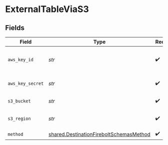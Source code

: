 # ExternalTableViaS3


## Fields

| Field                                                                                              | Type                                                                                               | Required                                                                                           | Description                                                                                        | Example                                                                                            |
| -------------------------------------------------------------------------------------------------- | -------------------------------------------------------------------------------------------------- | -------------------------------------------------------------------------------------------------- | -------------------------------------------------------------------------------------------------- | -------------------------------------------------------------------------------------------------- |
| `aws_key_id`                                                                                       | *str*                                                                                              | :heavy_check_mark:                                                                                 | AWS access key granting read and write access to S3.                                               |                                                                                                    |
| `aws_key_secret`                                                                                   | *str*                                                                                              | :heavy_check_mark:                                                                                 | Corresponding secret part of the AWS Key                                                           |                                                                                                    |
| `s3_bucket`                                                                                        | *str*                                                                                              | :heavy_check_mark:                                                                                 | The name of the S3 bucket.                                                                         |                                                                                                    |
| `s3_region`                                                                                        | *str*                                                                                              | :heavy_check_mark:                                                                                 | Region name of the S3 bucket.                                                                      | us-east-1                                                                                          |
| `method`                                                                                           | [shared.DestinationFireboltSchemasMethod](../../models/shared/destinationfireboltschemasmethod.md) | :heavy_check_mark:                                                                                 | N/A                                                                                                |                                                                                                    |